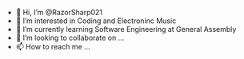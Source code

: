 - 👋 Hi, I’m @RazorSharp021
- 👀 I’m interested in Coding and Electroninc Music
- 🌱 I’m currently learning Software Engineering at General Assembly
- 💞️ I’m looking to collaborate on ...
- 📫 How to reach me ...

<!---
RazorSharp021/RazorSharp021 is a ✨ special ✨ repository because its `README.md` (this file) appears on your GitHub profile.
You can click the Preview link to take a look at your changes.
--->
